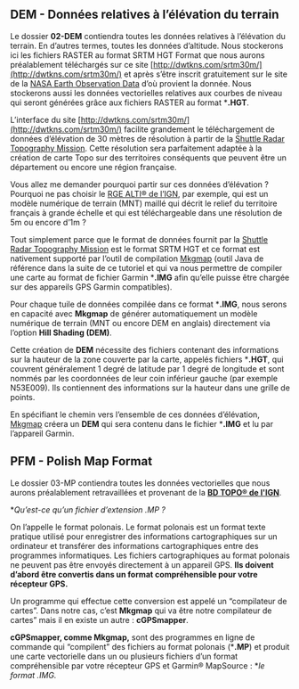 ## **DEM - Données relatives à l’élévation du terrain**
Le dossier **02-DEM** contiendra toutes les données relatives à l’élévation du terrain. En d’autres termes, toutes les données d’altitude. Nous stockerons ici les fichiers RASTER au format SRTM HGT Format que nous aurons préalablement téléchargés sur ce site [http://dwtkns.com/srtm30m/](http://dwtkns.com/srtm30m/) et après s’être inscrit gratuitement sur le site de la [NASA Earth Observation Data](https://www.earthdata.nasa.gov/) d’où provient la donnée. Nous stockerons aussi les données vectorielles relatives aux courbes de niveau qui seront générées grâce aux fichiers RASTER au format ***.HGT**.

L’interface du site [http://dwtkns.com/srtm30m/](http://dwtkns.com/srtm30m/) facilite grandement le téléchargement de données d’élévation de 30 mètres de résolution à partir de la [Shuttle Radar Topography Mission](http://www2.jpl.nasa.gov/srtm/). Cette résolution sera parfaitement adaptée à la création de carte Topo sur des territoires conséquents que peuvent être un département ou encore une région française.

Vous allez me demander pourquoi partir sur ces données d’élévation ? Pourquoi ne pas choisir le [RGE ALTI® de l’IGN](https://geoservices.ign.fr/rgealti), par exemple, qui est un modèle numérique de terrain (MNT) maillé qui décrit le relief du territoire français à grande échelle et qui est téléchargeable dans une résolution de 5m ou encore d’1m ?

Tout simplement parce que le format de données fournit par la [Shuttle Radar Topography Mission](http://www2.jpl.nasa.gov/srtm/) est le format SRTM HGT et ce format est nativement supporté par l’outil de compilation [Mkgmap](https://www.mkgmap.org.uk/download/mkgmap.html) (outil Java de référence dans la suite de ce tutoriel et qui va nous permettre de compiler une carte au format de fichier Garmin ***.IMG** afin qu’elle puisse être chargée sur des appareils GPS Garmin compatibles).

Pour chaque tuile de données compilée dans ce format ***.IMG**, nous serons en capacité avec **Mkgmap** de générer automatiquement un modèle numérique de terrain (MNT ou encore DEM en anglais) directement via l’option **Hill Shading (DEM)**.

Cette création de **DEM** nécessite des fichiers contenant des informations sur la hauteur de la zone couverte par la carte, appelés fichiers ***.HGT**, qui couvrent généralement 1 degré de latitude par 1 degré de longitude et sont nommés par les coordonnées de leur coin inférieur gauche (par exemple N53E009). Ils contiennent des informations sur la hauteur dans une grille de points.

En spécifiant le chemin vers l’ensemble de ces données d’élévation, [Mkgmap](https://www.mkgmap.org.uk/download/mkgmap.html) créera un **DEM** qui sera contenu dans le fichier ***.IMG** et lu par l’appareil Garmin.

## **PFM - Polish Map Format**

Le dossier 03-MP contiendra toutes les données vectorielles que nous aurons préalablement retravaillées et provenant de la [**BD TOPO® de l'IGN**](https://geoservices.ign.fr/bdtopo).

**Qu’est-ce qu’un fichier d’extension *.MP ?**

On l’appelle le format polonais. Le format polonais est un format texte pratique utilisé pour enregistrer des informations cartographiques sur un ordinateur et transférer des informations cartographiques entre des programmes informatiques. Les fichiers cartographiques au format polonais ne peuvent pas être envoyés directement à un appareil GPS. **Ils doivent d’abord être convertis dans un format compréhensible pour votre récepteur GPS.**

Un programme qui effectue cette conversion est appelé un “compilateur de cartes”. Dans notre cas, c’est **Mkgmap** qui va être notre compilateur de cartes” mais il en existe un autre : **cGPSmapper**.

**cGPSmapper, comme Mkgmap,** sont des programmes en ligne de commande qui “compilent” des fichiers au format polonais (***.MP**) et produit une carte vectorielle dans un ou plusieurs fichiers d’un format compréhensible par votre récepteur GPS et Garmin® MapSource : **le format *.IMG.**


